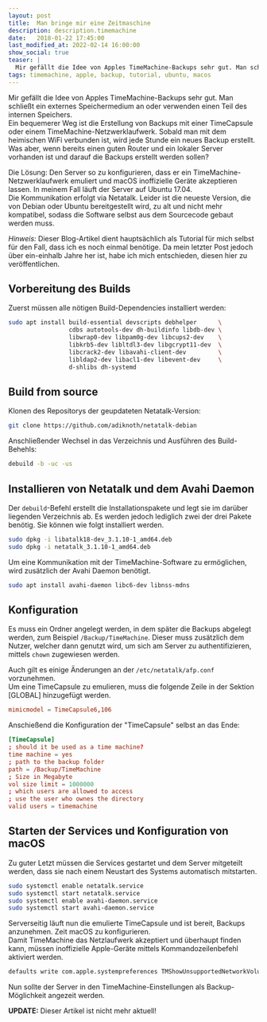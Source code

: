 ```yaml
---
layout: post
title:  Man bringe mir eine Zeitmaschine
description: description.timemachine
date:   2018-01-22 17:45:00
last_modified_at: 2022-02-14 16:00:00
show_social: true
teaser: |
  Mir gefällt die Idee von Apples TimeMachine-Backups sehr gut. Man schließt ein externes Speichermedium an oder verwenden einen Teil des internen Speichers. Ein bequemerer Weg...
tags: timemachine, apple, backup, tutorial, ubuntu, macos
---
```


Mir gefällt die Idee von Apples TimeMachine-Backups sehr gut. Man schließt ein externes Speichermedium an oder verwenden einen Teil des internen Speichers.  
Ein bequemerer Weg ist die Erstellung von Backups mit einer TimeCapsule oder einem TimeMachine-Netzwerklaufwerk. Sobald man mit dem heimischen WiFi verbunden ist, wird jede Stunde ein neues Backup erstellt.
Was aber, wenn bereits einen guten Router und ein lokaler Server vorhanden ist und darauf die Backups erstellt werden sollen?

Die Lösung: Den Server so zu konfigurieren, dass er ein TimeMachine-Netzwerklaufwerk emuliert und macOS inoffizielle Geräte akzeptieren lassen. In meinem Fall läuft der Server auf Ubuntu 17.04.  
Die Kommunikation erfolgt via Netatalk. Leider ist die neueste Version, die von Debian oder Ubuntu bereitgestellt wird, zu alt und nicht mehr kompatibel, sodass die Software selbst aus dem Sourcecode gebaut werden muss.

*Hinweis:* Dieser Blog-Artikel dient hauptsächlich als Tutorial für mich selbst für den Fall, dass ich es noch einmal benötige. Da mein letzter Post jedoch über ein-einhalb Jahre her ist, habe ich mich entschieden, diesen hier zu veröffentlichen.

## Vorbereitung des Builds

Zuerst müssen alle nötigen Build-Dependencies installiert werden:

```bash
sudo apt install build-essential devscripts debhelper      \
                 cdbs autotools-dev dh-buildinfo libdb-dev \
                 libwrap0-dev libpam0g-dev libcups2-dev    \
                 libkrb5-dev libltdl3-dev libgcrypt11-dev  \
                 libcrack2-dev libavahi-client-dev         \
                 libldap2-dev libacl1-dev libevent-dev     \
                 d-shlibs dh-systemd
```

## Build from source

Klonen des Repositorys der geupdateten Netatalk-Version:

```bash
git clone https://github.com/adiknoth/netatalk-debian
```

Anschließender Wechsel in das Verzeichnis und Ausführen des Build-Behehls:

 ```bash
 debuild -b -uc -us
 ```

## Installieren von Netatalk und dem Avahi Daemon

Der `debuild`-Befehl erstellt die Installationspakete und legt sie im darüber liegenden Verzeichnis ab.
Es werden jedoch lediglich zwei der drei Pakete benötig. Sie können wie folgt installiert werden.

```bash
sudo dpkg -i libatalk18-dev_3.1.10-1_amd64.deb
sudo dpkg -i netatalk_3.1.10-1_amd64.deb
```

Um eine Kommunikation mit der TimeMachine-Software zu ermöglichen, wird zusätzlich der Avahi Daemon benötigt.

```bash
sudo apt install avahi-daemon libc6-dev libnss-mdns
```

## Konfiguration

Es muss ein Ordner angelegt werden, in dem später die Backups abgelegt werden, zum Beispiel `/Backup/TimeMachine`. Dieser muss zusätzlich dem Nutzer, welcher dann genutzt wird, um sich am Server zu authentifizieren, mittels `chown` zugewiesen werden.

Auch gilt es einige Änderungen an der `/etc/netatalk/afp.conf` vorzunehmen.  
Um eine TimeCapsule zu emulieren, muss die folgende Zeile in der Sektion [GLOBAL] hinzugefügt werden.

```conf
mimicmodel = TimeCapsule6,106
```

Anschießend die Konfiguration der "TimeCapsule" selbst an das Ende:

```conf
[TimeCapsule]
; should it be used as a time machine?
time machine = yes
; path to the backup folder
path = /Backup/TimeMachine
; Size in Megabyte
vol size limit = 1000000
; which users are allowed to access
; use the user who ownes the directory
valid users = timemachine
```

## Starten der Services und Konfiguration von macOS

Zu guter Letzt müssen die Services gestartet und dem Server mitgeteilt werden, dass sie nach einem Neustart des Systems automatisch mitstarten.

```bash
sudo systemctl enable netatalk.service
sudo systemctl start netatalk.service
sudo systemctl enable avahi-daemon.service
sudo systemctl start avahi-daemon.service
```

Serverseitig läuft nun die emulierte TimeCapsule und ist bereit, Backups anzunehmen. Zeit macOS zu konfigurieren.  
Damit TimeMachine das Netzlaufwerk akzeptiert und überhaupt finden kann, müssen inoffizielle Apple-Geräte mittels Kommandozeilenbefehl aktiviert werden.

```bash
defaults write com.apple.systempreferences TMShowUnsupportedNetworkVolumes 1
```

Nun sollte der Server in den TimeMachine-Einstellungen als Backup-Möglichkeit angezeit werden.

**UPDATE:** Dieser Artikel ist nicht mehr aktuell!
